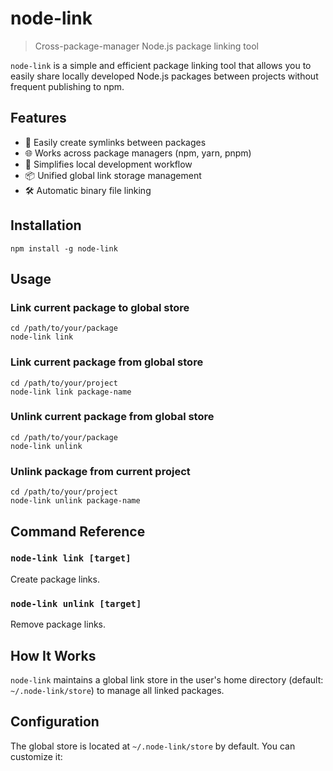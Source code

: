 # node-link

> Cross-package-manager Node.js package linking tool

`node-link` is a simple and efficient package linking tool that allows you to easily share locally developed Node.js packages between projects without frequent publishing to npm.

## Features

- 🔗 Easily create symlinks between packages
- 🌐 Works across package managers (npm, yarn, pnpm)
- 🔄 Simplifies local development workflow
- 📦 Unified global link storage management
- 🛠️ Automatic binary file linking

## Installation
```
npm install -g node-link
```

## Usage

### Link current package to global store
```
cd /path/to/your/package
node-link link
```

### Link current package from global store
```
cd /path/to/your/project
node-link link package-name
```


### Unlink current package from global store
```
cd /path/to/your/package
node-link unlink
```


### Unlink package from current project
```
cd /path/to/your/project
node-link unlink package-name
```


## Command Reference

### `node-link link [target]`

Create package links.

### `node-link unlink [target]`

Remove package links.

## How It Works

`node-link` maintains a global link store in the user's home directory (default: `~/.node-link/store`) to manage all linked packages.

## Configuration

The global store is located at `~/.node-link/store` by default. You can customize it:


